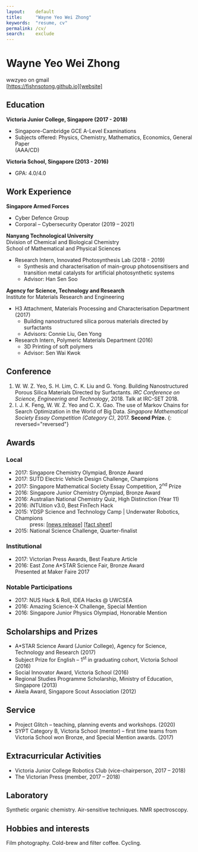 ```yaml
---
layout:    default
title:     "Wayne Yeo Wei Zhong"
keywords:  "resume, cv"
permalink: /cv/
search:    exclude
---
```


# Wayne Yeo Wei Zhong

wwzyeo on gmail \
[https://fishnsotong.github.io][website]

## Education

**Victoria Junior College, Singapore (2017 - 2018)**
* Singapore-Cambridge GCE A-Level Examinations
* Subjects offered: Physics, Chemistry, Mathematics, Economics, General Paper\
(AAA/CD)

**Victoria School, Singapore (2013 - 2016)**
* GPA: 4.0/4.0

## Work Experience

**Singapore Armed Forces**
* Cyber Defence Group
* Corporal – Cybersecurity Operator (2019 – 2021)

**Nanyang Technological University** \
Division of Chemical and Biological Chemistry \
School of Mathematical and Physical Sciences
* Research Intern, Innovated Photosynthesis Lab (2018 - 2019)
  * Synthesis and characterisation of main-group photosensitisers and transition
    metal catalysts for artificial photosynthetic systems
  * Advisor: Han Sen Soo

**Agency for Science, Technology and Research** \
Institute for Materials Research and Engineering

- H3 Attachment, Materials Processing and Characterisation Department (2017)
  - Building nanostructured silica porous materials directed by surfactants
  - Advisors: Connie Liu, Gen Yong
- Research Intern, Polymeric Materials Department (2016)
  - 3D Printing of soft polymers
  - Advisor: Sen Wai Kwok

## Conference

1. W. W. Z. Yeo, S. H. Lim, C. K. Liu and G. Yong. Building Nanostructured
   Porous Silica Materials Directed by Surfactants. *IRC Conference on Science,
   Engineering and Technology*, 2018. Talk at IRC-SET 2018.
1. I. J. K. Feng, W. W. Z. Yeo and C. X. Gao. The use of Markov Chains for Search
   Optimization in the World of Big Data. *Singapore Mathematical Society Essay
   Competition (Category C)*, 2017. **Second Prize.**
{: reversed="reversed"}

## Awards

### Local
- 2017: Singapore Chemistry Olympiad, Bronze Award
- 2017: SUTD Electric Vehicle Design Challenge, Champions
- 2017: Singapore Mathematical Society Essay Competition, 2<sup>nd</sup> Prize
- 2016: Singapore Junior Chemistry Olympiad, Bronze Award
- 2016: Australian National Chemistry Quiz, High Distinction (Year 11)
- 2016: iNTUition v3.0, Best FinTech Hack
- 2015: YDSP Science and Technology Camp \| Underwater Robotics, Champions \
  &nbsp;&nbsp;&nbsp;&nbsp;&nbsp;&nbsp;&nbsp;&nbsp;&nbsp;&nbsp;press: [[news release]][press-1] [[fact sheet]][press-2]
- 2015: National Science Challenge, Quarter-finalist

### Institutional
- 2017: Victorian Press Awards, Best Feature Article
- 2016: East Zone A\*STAR Science Fair, Bronze Award \
  Presented at Maker Faire 2017


### Notable Participations
- 2017: NUS Hack & Roll, IDEA Hacks @ UWCSEA
- 2016: Amazing Science-X Challenge, Special Mention
- 2016: Singapore Junior Physics Olympiad, Honorable Mention

## Scholarships and Prizes

* A\*STAR Science Award (Junior College), Agency for Science, Technology and Research (2017)
* Subject Prize for English – 1<sup>st</sup> in graduating cohort, Victoria School (2016)
* Social Innovator Award, Victoria School (2016)
* Regional Studies Programme Scholarship, Ministry of Education, Singapore (2013)
* Akela Award, Singapore Scout Association (2012)

## Service

* Project Glitch – teaching, planning events and workshops. (2020)
* SYPT Category B, Victoria School (mentor) – first time teams from Victoria School won Bronze, and Special Mention awards. (2017)

## Extracurricular Activities

* Victoria Junior College Robotics Club (vice-chairperson, 2017 – 2018)
* The Victorian Press (member, 2017 – 2018)

## Laboratory
Synthetic organic chemistry. Air-sensitive techniques. NMR spectroscopy.

## Hobbies and interests
Film photography. Cold-brew and filter coffee. Cycling.

[website]: https://fishnsotong.github.io
[press-1]: https://www.dsta.gov.sg/docs/default-source/news-releases-documents/160330_ydsp-congress-nr-709922700a1d6b0c895eff0000f6c7a3.pdf?sfvrsn=2
[press-2]: https://dsta.gov.sg/docs/default-source/news-releases-documents/160330_ydsp_fs6b9922700a1d6b0c895eff0000f6c7a3.pdf?sfvrsn=2
